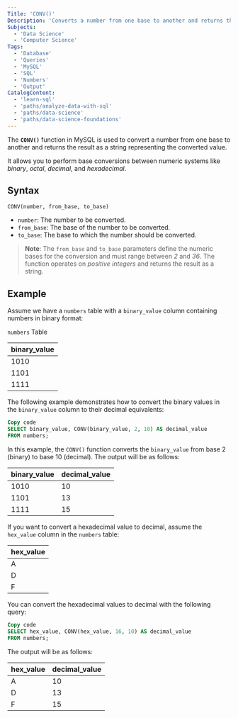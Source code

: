 ```yaml
---
Title: 'CONV()'
Description: 'Converts a number from one base to another and returns the result as a string representing the converted value.'
Subjects:
  - 'Data Science'
  - 'Computer Science'
Tags:
  - 'Database'
  - 'Queries'
  - 'MySQL'
  - 'SQL'
  - 'Numbers'
  - 'Output'
CatalogContent:
  - 'learn-sql'
  - 'paths/analyze-data-with-sql'
  - 'paths/data-science'
  - 'paths/data-science-foundations'
---
```


The **`CONV()`** function in MySQL is used to convert a number from one base to another and returns the result as a string representing the converted value.

It allows you to perform base conversions between numeric systems like _binary_, _octal_, _decimal_, and _hexadecimal_.

## Syntax

```pseudo
CONV(number, from_base, to_base)
```

- `number`: The number to be converted.
- `from_base`: The base of the number to be converted.
- `to_base`: The base to which the number should be converted.

> **Note**: The `from_base` and `to_base` parameters define the numeric bases for the conversion and must range between _2_ and _36_. The function operates on _positive integers_ and returns the result as a string.

## Example

Assume we have a `numbers` table with a `binary_value` column containing numbers in binary format:

`numbers` Table

| binary_value |
| ------------ |
| 1010         |
| 1101         |
| 1111         |

The following example demonstrates how to convert the binary values in the `binary_value` column to their decimal equivalents:

```sql
Copy code
SELECT binary_value, CONV(binary_value, 2, 10) AS decimal_value
FROM numbers;
```

In this example, the `CONV()` function converts the `binary_value` from base 2 (binary) to base 10 (decimal). The output will be as follows:

| binary_value | decimal_value |
| ------------ | ------------- |
| 1010         | 10            |
| 1101         | 13            |
| 1111         | 15            |

If you want to convert a hexadecimal value to decimal, assume the `hex_value` column in the `numbers` table:

| hex_value |
| --------- |
| A         |
| D         |
| F         |

You can convert the hexadecimal values to decimal with the following query:

```sql
Copy code
SELECT hex_value, CONV(hex_value, 16, 10) AS decimal_value
FROM numbers;
```

The output will be as follows:

| hex_value | decimal_value |
| --------- | ------------- |
| A         | 10            |
| D         | 13            |
| F         | 15            |
